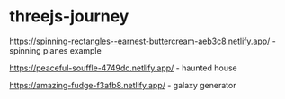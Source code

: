 # threejs-journey

https://spinning-rectangles--earnest-buttercream-aeb3c8.netlify.app/ - spinning planes example

https://peaceful-souffle-4749dc.netlify.app/ - haunted house

https://amazing-fudge-f3afb8.netlify.app/ - galaxy generator
